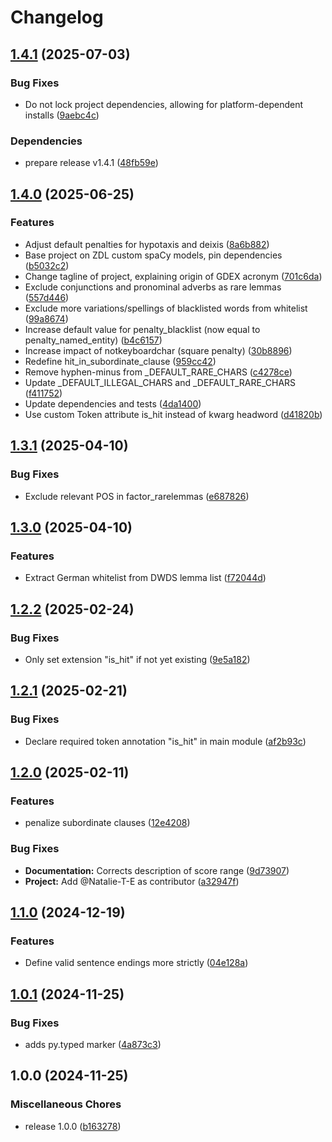 # Changelog

## [1.4.1](https://github.com/zentrum-lexikographie/gdex/compare/v1.4.0...v1.4.1) (2025-07-03)


### Bug Fixes

* Do not lock project dependencies, allowing for platform-dependent installs ([9aebc4c](https://github.com/zentrum-lexikographie/gdex/commit/9aebc4ce51af037b559e4bb297a560bde7b8a6da))


### Dependencies

* prepare release v1.4.1 ([48fb59e](https://github.com/zentrum-lexikographie/gdex/commit/48fb59efce0b428e036dc0778d0ff10485a10924))

## [1.4.0](https://github.com/zentrum-lexikographie/gdex/compare/v1.3.1...v1.4.0) (2025-06-25)


### Features

* Adjust default penalties for hypotaxis and deixis ([8a6b882](https://github.com/zentrum-lexikographie/gdex/commit/8a6b882c5e6f015b17de8695b4ef72a170ee8b5a))
* Base project on ZDL custom spaCy models, pin dependencies ([b5032c2](https://github.com/zentrum-lexikographie/gdex/commit/b5032c2018f8e04936f2216a50b1d1abeefafd26))
* Change tagline of project, explaining origin of GDEX acronym ([701c6da](https://github.com/zentrum-lexikographie/gdex/commit/701c6da2a121d272a61e64bb58e9e6e37d0bf4f0))
* Exclude conjunctions and pronominal adverbs as rare lemmas ([557d446](https://github.com/zentrum-lexikographie/gdex/commit/557d44640e6ec63457a8d91eb600be962112509e))
* Exclude more variations/spellings of blacklisted words from whitelist ([99a8674](https://github.com/zentrum-lexikographie/gdex/commit/99a8674d5e4ecaf44dcddc84ae3256c2124ec4f3))
* Increase default value for penalty_blacklist (now equal to penalty_named_entity) ([b4c6157](https://github.com/zentrum-lexikographie/gdex/commit/b4c61574308cb975ad09d5acaa6a9acb5616c61c))
* Increase impact of notkeyboardchar (square penalty) ([30b8896](https://github.com/zentrum-lexikographie/gdex/commit/30b8896bd630cb5dd99abd1eb3a47e53d48d190a))
* Redefine hit_in_subordinate_clause ([959cc42](https://github.com/zentrum-lexikographie/gdex/commit/959cc4208b6295e9f11239cbbdd8281cd0ac7560))
* Remove hyphen-minus from _DEFAULT_RARE_CHARS ([c4278ce](https://github.com/zentrum-lexikographie/gdex/commit/c4278ceed5b34298d68ec1c19e35392bd7be3b22))
* Update _DEFAULT_ILLEGAL_CHARS and _DEFAULT_RARE_CHARS ([f411752](https://github.com/zentrum-lexikographie/gdex/commit/f41175246213003be09a198804ebf187eec3600f))
* Update dependencies and tests ([4da1400](https://github.com/zentrum-lexikographie/gdex/commit/4da1400478b6178a25469433d50ee7e2c8ef89e5))
* Use custom Token attribute is_hit instead of kwarg headword ([d41820b](https://github.com/zentrum-lexikographie/gdex/commit/d41820b52d7654753d943f7002aab71d96d9d8e2))

## [1.3.1](https://github.com/zentrum-lexikographie/gdex/compare/v1.3.0...v1.3.1) (2025-04-10)


### Bug Fixes

* Exclude relevant POS in factor_rarelemmas ([e687826](https://github.com/zentrum-lexikographie/gdex/commit/e68782602515e7da88e8dd1819daf8676d5b2099))

## [1.3.0](https://github.com/zentrum-lexikographie/gdex/compare/v1.2.2...v1.3.0) (2025-04-10)


### Features

* Extract German whitelist from DWDS lemma list ([f72044d](https://github.com/zentrum-lexikographie/gdex/commit/f72044d02853c545275b7ee76d14f207c66498e1))

## [1.2.2](https://github.com/zentrum-lexikographie/gdex/compare/v1.2.1...v1.2.2) (2025-02-24)


### Bug Fixes

* Only set extension "is_hit" if not yet existing ([9e5a182](https://github.com/zentrum-lexikographie/gdex/commit/9e5a1822904598723e924f5c59a6016ce990e736))

## [1.2.1](https://github.com/zentrum-lexikographie/gdex/compare/v1.2.0...v1.2.1) (2025-02-21)


### Bug Fixes

* Declare required token annotation "is_hit" in main module ([af2b93c](https://github.com/zentrum-lexikographie/gdex/commit/af2b93c51b8522d85595e63468dcc8326a3e4e1e))

## [1.2.0](https://github.com/zentrum-lexikographie/gdex/compare/v1.1.0...v1.2.0) (2025-02-11)


### Features

* penalize subordinate clauses ([12e4208](https://github.com/zentrum-lexikographie/gdex/commit/12e4208d0ad27f33bcbc18b97a04d39edfcf9e00))


### Bug Fixes

* **Documentation:** Corrects description of score range ([9d73907](https://github.com/zentrum-lexikographie/gdex/commit/9d73907cbdba8bd64212190f69a4698f5f3ba99d))
* **Project:** Add @Natalie-T-E as contributor ([a32947f](https://github.com/zentrum-lexikographie/gdex/commit/a32947f17b3ede4e4c890f4590f36fc983eface8))

## [1.1.0](https://github.com/zentrum-lexikographie/gdex/compare/v1.0.1...v1.1.0) (2024-12-19)


### Features

* Define valid sentence endings more strictly ([04e128a](https://github.com/zentrum-lexikographie/gdex/commit/04e128a73f6f1aa658588d8798c4d3b8cf3b418c))

## [1.0.1](https://github.com/zentrum-lexikographie/gdex/compare/v1.0.0...v1.0.1) (2024-11-25)


### Bug Fixes

* adds py.typed marker ([4a873c3](https://github.com/zentrum-lexikographie/gdex/commit/4a873c374ef0c7cee8a8c29c686b5dd78186627f))

## 1.0.0 (2024-11-25)


### Miscellaneous Chores

* release 1.0.0 ([b163278](https://github.com/zentrum-lexikographie/gdex/commit/b163278bfcbbe11d7c87f63c0f16e44f183d6fa1))
